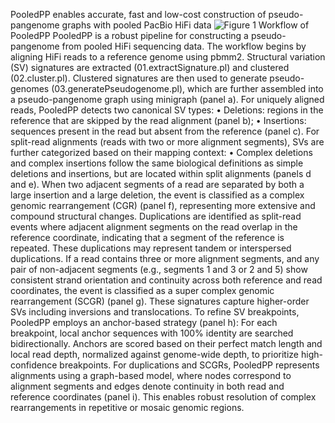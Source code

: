 PooledPP enables accurate, fast and low-cost construction of pseudo-pangenome graphs with pooled PacBio HiFi data
![Figure 1](https://github.com/user-attachments/assets/89fb080d-b522-471f-a5b7-8aed339d7da5)
Workflow of PooledPP
PooledPP is a robust pipeline for constructing a pseudo-pangenome from pooled HiFi sequencing data. The workflow begins by aligning HiFi reads to a reference genome using pbmm2. Structural variation (SV) signatures are extracted (01.extractSignature.pl) and clustered (02.cluster.pl). Clustered signatures are then used to generate pseudo-genomes (03.generatePseudogenome.pl), which are further assembled into a pseudo-pangenome graph using minigraph (panel a).
For uniquely aligned reads, PooledPP detects two canonical SV types:
•	Deletions: regions in the reference that are skipped by the read alignment (panel b);
•	Insertions: sequences present in the read but absent from the reference (panel c).
For split-read alignments (reads with two or more alignment segments), SVs are further categorized based on their mapping context:
•	Complex deletions and complex insertions follow the same biological definitions as simple deletions and insertions, but are located within split alignments (panels d and e).
When two adjacent segments of a read are separated by both a large insertion and a large deletion, the event is classified as a complex genomic rearrangement (CGR) (panel f), representing more extensive and compound structural changes.
Duplications are identified as split-read events where adjacent alignment segments on the read overlap in the reference coordinate, indicating that a segment of the reference is repeated. These duplications may represent tandem or interspersed duplications.
If a read contains three or more alignment segments, and any pair of non-adjacent segments (e.g., segments 1 and 3 or 2 and 5) show consistent strand orientation and continuity across both reference and read coordinates, the event is classified as a super complex genomic rearrangement (SCGR) (panel g). These signatures capture higher-order SVs including inversions and translocations.
To refine SV breakpoints, PooledPP employs an anchor-based strategy (panel h):
For each breakpoint, local anchor sequences with 100% identity are searched bidirectionally. Anchors are scored based on their perfect match length and local read depth, normalized against genome-wide depth, to prioritize high-confidence breakpoints.
For duplications and SCGRs, PooledPP represents alignments using a graph-based model, where nodes correspond to alignment segments and edges denote continuity in both read and reference coordinates (panel i). This enables robust resolution of complex rearrangements in repetitive or mosaic genomic regions.
